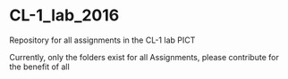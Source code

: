 # CL-1_lab_2016
Repository for all assignments in the CL-1 lab PICT

Currently, only the folders exist for all Assignments, please contribute for the benefit of all
